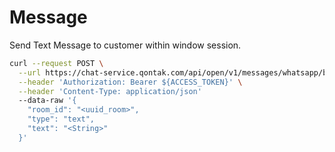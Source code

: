 # Message

Send Text Message to customer within window session.

```bash
curl --request POST \
  --url https://chat-service.qontak.com/api/open/v1/messages/whatsapp/bot \
  --header 'Authorization: Bearer ${ACCESS_TOKEN}' \
  --header 'Content-Type: application/json'
  --data-raw '{
    "room_id": "<uuid_room>",
    "type": "text",
    "text": "<String>"
  }'
  ```


